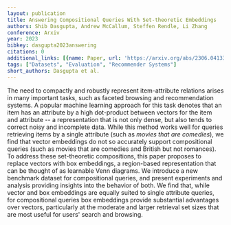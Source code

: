 ```yaml
---
layout: publication
title: Answering Compositional Queries With Set-theoretic Embeddings
authors: Shib Dasgupta, Andrew McCallum, Steffen Rendle, Li Zhang
conference: Arxiv
year: 2023
bibkey: dasgupta2023answering
citations: 0
additional_links: [{name: Paper, url: 'https://arxiv.org/abs/2306.04133'}]
tags: ["Datasets", "Evaluation", "Recommender Systems"]
short_authors: Dasgupta et al.
---
```

The need to compactly and robustly represent item-attribute relations arises
in many important tasks, such as faceted browsing and recommendation systems. A
popular machine learning approach for this task denotes that an item has an
attribute by a high dot-product between vectors for the item and attribute -- a
representation that is not only dense, but also tends to correct noisy and
incomplete data. While this method works well for queries retrieving items by a
single attribute (such as *movies that are comedies*), we find that vector
embeddings do not so accurately support compositional queries (such as movies
that are comedies and British but not romances). To address these set-theoretic
compositions, this paper proposes to replace vectors with box embeddings, a
region-based representation that can be thought of as learnable Venn diagrams.
We introduce a new benchmark dataset for compositional queries, and present
experiments and analysis providing insights into the behavior of both. We find
that, while vector and box embeddings are equally suited to single attribute
queries, for compositional queries box embeddings provide substantial
advantages over vectors, particularly at the moderate and larger retrieval set
sizes that are most useful for users' search and browsing.